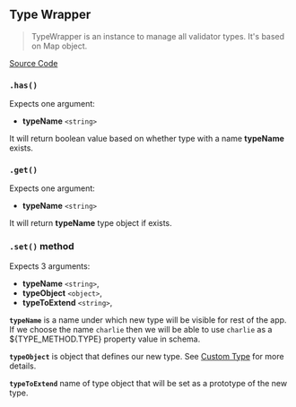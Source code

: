 ## Type Wrapper
> TypeWrapper is an instance to manage all validator types. It's based on Map object.

[Source Code](${PATH.TYPE_WRAPPER.SRC})

### **`.has()`**
Expects one argument:
- **typeName** `<string>`

It will return boolean value based on whether type with a name **typeName** exists.
### **`.get()`**
Expects one argument:
- **typeName** `<string>`

It will return **typeName** type object if exists.
### **`.set()`** method
Expects 3 arguments:
- **typeName** `<string>`,
- **typeObject** `<object>`,
- **typeToExtend** `<string>`,

**`typeName`** is a name under which new type will be visible for rest of the app.
If we choose the name `charlie` then we will be able to use `charlie` as a ${TYPE_METHOD.TYPE} property value in schema.

**`typeObject`** is object that defines our new type. See [Custom Type](${WIKI.CUSTOM_TYPE}) for more details.

**`typeToExtend`** name of type object that will be set as a prototype of the new type.
